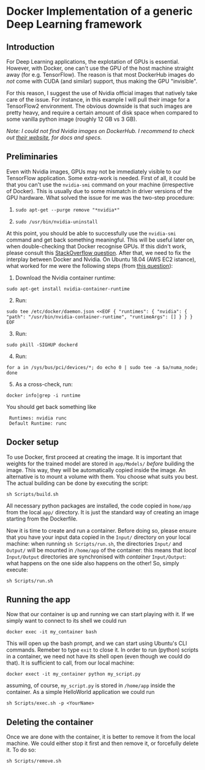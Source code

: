 # Docker Implementation of a generic Deep Learning framework

## Introduction

For Deep Learning applications, the explotation of GPUs is essential. However, with Docker, one can't use the GPU of the host machine straight away (for e.g. TensorFlow). The reason is that most DockerHub images do *not* come with CUDA (and similar) support, thus making the GPU "invisible". 

For this reason, I suggest the use of Nvidia official images that natively take care of the issue. For instance, in this example I will pull their image for a TensorFlow2 environment. The obvious downside is that such images are pretty heavy, and require a certain amount of disk space when compared to some vanilla python image (roughly 12 GB vs 3 GB). 

*Note: I could not find Nvidia images on DockerHub. I recommend to check out [their website](https://docs.nvidia.com/datacenter/cloud-native/container-toolkit/overview.html), for docs and specs.*

## Preliminaries

Even with Nvidia images, GPUs may not be immediately visible to our TensorFlow application. Some extra-work is needed. First of all, it could be that you can't use the `nvidia-smi` command on your machine (irrespective of Docker). This is usually due to some mismatch in driver versions of the GPU hardware. What solved the issue for me was the two-step procedure:

1. `sudo apt-get --purge remove "*nvidia*"`

2. `sudo /usr/bin/nvidia-uninstall`

At this point, you should be able to successfully use the `nvidia-smi` command and get back something meaningful. This will be useful later on, when double-checking that Docker recognise GPUs. If this didn't work, please consult this [StackOverflow question](https://stackoverflow.com/questions/43022843/nvidia-nvml-driver-library-version-mismatch#comment73133147_43022843). After that, we need to fix the interplay between Docker and Nvidia. On Ubuntu 18.04 (AWS EC2 istance), what worked for me were the following steps (from [this question](https://stackoverflow.com/questions/59008295/add-nvidia-runtime-to-docker-runtimes)):

1. Download the Nvidia container runtime:

`sudo apt-get install nvidia-container-runtime`

2. Run:

`sudo tee /etc/docker/daemon.json <<EOF
{
    "runtimes": {
        "nvidia": {
            "path": "/usr/bin/nvidia-container-runtime",
            "runtimeArgs": []
        }
    }
}
EOF`

3. Run:

`sudo pkill -SIGHUP dockerd`

4. Run:

`for a in /sys/bus/pci/devices/*; do echo 0 | sudo tee -a $a/numa_node; done`

5. As a cross-check, run:

`docker info|grep -i runtime`

You should get back something like
```
 Runtimes: nvidia runc
 Default Runtime: runc
```


## Docker setup

To use Docker, first proceed at creating the image. It is important that weights for the trained model are stored in `app/Models/` *before* building the image. This way, they will be automatically copied inside the image. An alternative is to mount a volume with them. You choose what suits you best. The actual building can be done by executing the script:

`sh Scripts/build.sh`

All necessary python packages are installed, the code copied in `home/app` from the local `app/` directory. It is just the standard way of creating an image starting from the Dockerfile. 

Now it is time to create and run a container. Before doing so, please ensure that you have your input data copied in the `Input/` directory on your local machine: when running `sh Scripts/run.sh`, the directories `Input/` and `Output/` will be mounted in `/home/app` of the container: this means that *local* `Input/Output` directories are synchronised with *container* `Input/Output`: what happens on the one side also happens on the other! So, simply execute:

`sh Scripts/run.sh`

## Running the app

Now that our container is up and running we can start playing with it. If we simply want to connect to its shell we could run 

`docker exec -it my_container bash`

This will open up the bash prompt, and we can start using Ubuntu's CLI commands. Remeber to type `exit` to close it. In order to run (python) scripts in a container, we need not have its shell open (even though we could do that). It is sufficient to call, from our local machine:

`docker exect -it my_container python my_script.py`

assuming, of course, `my_script.py` is stored in `/home/app` inside the container. As a simple HelloWorld application we could run

`sh Scripts/exec.sh -p <YourName>`

## Deleting the container

Once we are done with the container, it is better to remove it from the local machine. We could either stop it first and then remove it, or forcefully delete it. To do so:

`sh Scripts/remove.sh`


 



